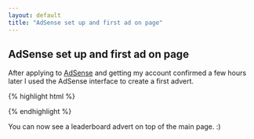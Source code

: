 ```yaml
---
layout: default
title: "AdSense set up and first ad on page"
---
```

## AdSense set up and first ad on page

After applying to [AdSense](https://www.google.com/adsense/) and getting my account confirmed a few hours later I used the AdSense interface to create a first advert.

{% highlight html %}
<script type="text/javascript"><!--
google_ad_client = "ca-pub-4766859902889277";
/* first_ad */
google_ad_slot = "5248223455";
google_ad_width = 728;
google_ad_height = 90;
//-->
</script>
<script type="text/javascript"
src="http://pagead2.googlesyndication.com/pagead/show_ads.js">
</script>
{% endhighlight %}

You can now see a leaderboard advert on top of the main page. :)

